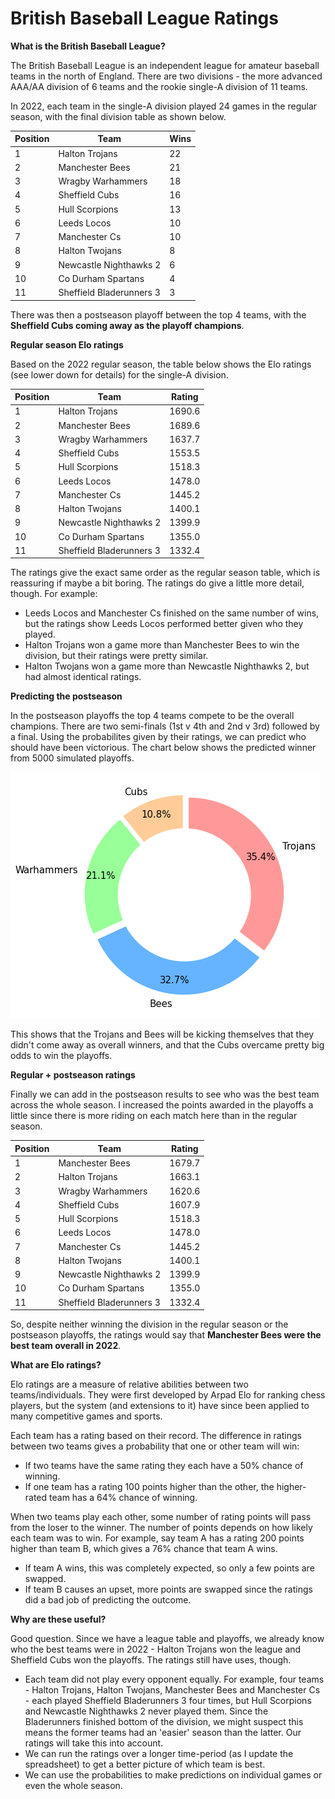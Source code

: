 # British Baseball League Ratings

**What is the British Baseball League?**

The British Baseball League is an independent league for amateur baseball teams in the north of England. There are two divisions - the more advanced AAA/AA division of 6 teams and the rookie single-A division of 11 teams. 

In 2022, each team in the single-A division played 24 games in the regular season, with the final division table as shown below.

|Position |Team  | Wins|
--- | --- | ---|
|1|Halton Trojans|22|
|2|Manchester Bees|21|
|3|Wragby Warhammers|18|
|4|Sheffield Cubs|16|
|5|Hull Scorpions|13|
|6|Leeds Locos|10|
|7|Manchester Cs|10|
|8|Halton Twojans|8|
|9|Newcastle Nighthawks 2|6|
|10|Co Durham Spartans|4|
|11|Sheffield Bladerunners 3|3|

There was then a postseason playoff between the top 4 teams, with the **Sheffield Cubs coming away as the playoff champions**.

**Regular season Elo ratings**

Based on the 2022 regular season, the table below shows the Elo ratings (see lower down for details) for the single-A division.

|Position |Team  | Rating|
--- | --- | ---|
|1|Halton Trojans|1690.6|
|2|Manchester Bees|1689.6|
|3|Wragby Warhammers|1637.7|
|4|Sheffield Cubs|1553.5|
|5|Hull Scorpions|1518.3|
|6|Leeds Locos|1478.0|
|7|Manchester Cs|1445.2|
|8|Halton Twojans|1400.1|
|9|Newcastle Nighthawks 2|1399.9|
|10|Co Durham Spartans|1355.0|
|11|Sheffield Bladerunners 3|1332.4|

The ratings give the exact same order as the regular season table, which is reassuring if maybe a bit boring. The ratings do give a little more detail, though. For example:

* Leeds Locos and Manchester Cs finished on the same number of wins, but the ratings show Leeds Locos performed better given who they played.
* Halton Trojans won a game more than Manchester Bees to win the division, but their ratings were pretty similar.
* Halton Twojans won a game more than Newcastle Nighthawks 2, but had almost identical ratings.

**Predicting the postseason**

In the postseason playoffs the top 4 teams compete to be the overall champions. There are two semi-finals (1st v 4th and 2nd v 3rd) followed by a final. Using the probabilites given by their ratings, we can predict who should have been victorious. The chart below shows the predicted winner from 5000 simulated playoffs.

![Predictions](predictions.png)

This shows that the Trojans and Bees will be kicking themselves that they didn't come away as overall winners, and that the Cubs overcame pretty big odds to win the playoffs.

**Regular + postseason ratings**

Finally we can add in the postseason results to see who was the best team across the whole season. I increased the points awarded in the playoffs a little since there is more riding on each match here than in the regular season.

|Position |Team  | Rating|
--- | --- | ---|
|1|Manchester Bees|1679.7|
|2|Halton Trojans|1663.1|
|3|Wragby Warhammers|1620.6|
|4|Sheffield Cubs|1607.9|
|5|Hull Scorpions|1518.3|
|6|Leeds Locos|1478.0|
|7|Manchester Cs|1445.2|
|8|Halton Twojans|1400.1|
|9|Newcastle Nighthawks 2|1399.9|
|10|Co Durham Spartans|1355.0|
|11|Sheffield Bladerunners 3|1332.4|

So, despite neither winning the division in the regular season or the postseason playoffs, the ratings would say that **Manchester Bees were the best team overall in 2022**.

**What are Elo ratings?**

Elo ratings are a measure of relative abilities between two teams/individuals. They were first developed by Arpad Elo for ranking chess players, but the system (and extensions to it) have since been applied to many competitive games and sports.

Each team has a rating based on their record. The difference in ratings between two teams gives a probability that one or other team will win: 
* If two teams have the same rating they each have a 50% chance of winning.
* If one team has a rating 100 points higher than the other, the higher-rated team has a 64% chance of winning. 

When two teams play each other, some number of rating points will pass from the loser to the winner. The number of points depends on how likely each team was to win. For example, say team A has a rating 200 points higher than team B, which gives a 76% chance that team A wins. 
* If team A wins, this was completely expected, so only a few points are swapped. 
* If team B causes an upset, more points are swapped since the ratings did a bad job of predicting the outcome.

**Why are these useful?**

Good question. Since we have a league table and playoffs, we already know who the best teams were in 2022 - Halton Trojans won the league and Sheffield Cubs won the playoffs. The ratings still have uses, though. 
* Each team did not play every opponent equally. For example, four teams - Halton Trojans, Halton Twojans, Manchester Bees and Manchester Cs - each played Sheffield Bladerunners 3 four times, but Hull Scorpions and Newcastle Nighthawks 2 never played them. Since the Bladerunners finished bottom of the division, we might suspect this means the former teams had an 'easier' season than the latter. Our ratings will take this into account. 
* We can run the ratings over a longer time-period (as I update the spreadsheet) to get a better picture of which team is best. 
* We can use the probabilities to make predictions on individual games or even the whole season.

